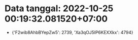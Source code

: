 # Data tanggal: 2022-10-25 00:19:32.081520+07:00

* {'F2wib8AhbBYepZw5': 2739, 'Xa3qOJ5IP6KEXXkx': 4794}
